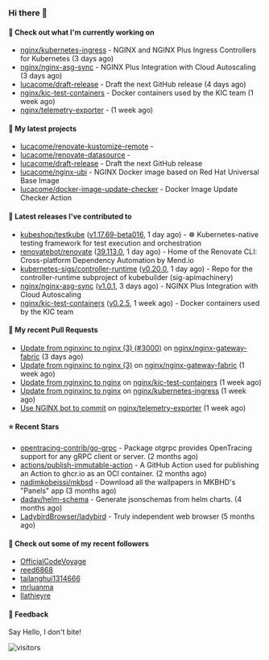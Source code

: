 ### Hi there 👋

#### 👷 Check out what I'm currently working on

- [nginx/kubernetes-ingress](https://github.com/nginx/kubernetes-ingress) - NGINX and  NGINX Plus Ingress Controllers for Kubernetes (3 days ago)
- [nginx/nginx-asg-sync](https://github.com/nginx/nginx-asg-sync) - NGINX Plus Integration with Cloud Autoscaling  (3 days ago)
- [lucacome/draft-release](https://github.com/lucacome/draft-release) - Draft the next GitHub release (4 days ago)
- [nginx/kic-test-containers](https://github.com/nginx/kic-test-containers) - Docker containers used by the KIC team (1 week ago)
- [nginx/telemetry-exporter](https://github.com/nginx/telemetry-exporter) -  (1 week ago)

#### 🌱 My latest projects

- [lucacome/renovate-kustomize-remote](https://github.com/lucacome/renovate-kustomize-remote) - 
- [lucacome/renovate-datasource](https://github.com/lucacome/renovate-datasource) - 
- [lucacome/draft-release](https://github.com/lucacome/draft-release) - Draft the next GitHub release
- [lucacome/nginx-ubi](https://github.com/lucacome/nginx-ubi) - NGINX Docker image based on Red Hat Universal Base Image
- [lucacome/docker-image-update-checker](https://github.com/lucacome/docker-image-update-checker) - Docker Image Update Checker Action

#### 🔭 Latest releases I've contributed to

- [kubeshop/testkube](https://github.com/kubeshop/testkube) ([v1.17.69-beta016](https://github.com/kubeshop/testkube/releases/tag/v1.17.69-beta016), 1 day ago) - ☸️ Kubernetes-native testing framework for test execution and orchestration
- [renovatebot/renovate](https://github.com/renovatebot/renovate) ([39.113.0](https://github.com/renovatebot/renovate/releases/tag/39.113.0), 1 day ago) - Home of the Renovate CLI: Cross-platform Dependency Automation by Mend.io
- [kubernetes-sigs/controller-runtime](https://github.com/kubernetes-sigs/controller-runtime) ([v0.20.0](https://github.com/kubernetes-sigs/controller-runtime/releases/tag/v0.20.0), 1 day ago) - Repo for the controller-runtime subproject of kubebuilder (sig-apimachinery)
- [nginx/nginx-asg-sync](https://github.com/nginx/nginx-asg-sync) ([v1.0.1](https://github.com/nginx/nginx-asg-sync/releases/tag/v1.0.1), 3 days ago) - NGINX Plus Integration with Cloud Autoscaling 
- [nginx/kic-test-containers](https://github.com/nginx/kic-test-containers) ([v0.2.5](https://github.com/nginx/kic-test-containers/releases/tag/v0.2.5), 1 week ago) - Docker containers used by the KIC team

#### 🔨 My recent Pull Requests

- [Update from nginxinc to nginx (3) (#3000)](https://github.com/nginx/nginx-gateway-fabric/pull/3012) on [nginx/nginx-gateway-fabric](https://github.com/nginx/nginx-gateway-fabric) (3 days ago)
- [Update from nginxinc to nginx (3)](https://github.com/nginx/nginx-gateway-fabric/pull/3000) on [nginx/nginx-gateway-fabric](https://github.com/nginx/nginx-gateway-fabric) (1 week ago)
- [Update from nginxinc to nginx](https://github.com/nginx/kic-test-containers/pull/132) on [nginx/kic-test-containers](https://github.com/nginx/kic-test-containers) (1 week ago)
- [Update from nginxinc to nginx](https://github.com/nginx/kubernetes-ingress/pull/7103) on [nginx/kubernetes-ingress](https://github.com/nginx/kubernetes-ingress) (1 week ago)
- [Use NGINX bot to commit](https://github.com/nginx/telemetry-exporter/pull/335) on [nginx/telemetry-exporter](https://github.com/nginx/telemetry-exporter) (1 week ago)

#### ⭐ Recent Stars

- [opentracing-contrib/go-grpc](https://github.com/opentracing-contrib/go-grpc) - Package otgrpc provides OpenTracing support for any gRPC client or server. (2 months ago)
- [actions/publish-immutable-action](https://github.com/actions/publish-immutable-action) - A GitHub Action used for publishing an Action to ghcr.io as an OCI container.  (2 months ago)
- [nadimkobeissi/mkbsd](https://github.com/nadimkobeissi/mkbsd) - Download all the wallpapers in MKBHD&#39;s &#34;Panels&#34; app (3 months ago)
- [dadav/helm-schema](https://github.com/dadav/helm-schema) - Generate jsonschemas from helm charts. (4 months ago)
- [LadybirdBrowser/ladybird](https://github.com/LadybirdBrowser/ladybird) - Truly independent web browser (5 months ago)

#### 👯 Check out some of my recent followers

- [OfficialCodeVoyage](https://github.com/OfficialCodeVoyage)
- [reed6868](https://github.com/reed6868)
- [tailanghui1314666](https://github.com/tailanghui1314666)
- [mrluanma](https://github.com/mrluanma)
- [llathieyre](https://github.com/llathieyre)

#### 💬 Feedback

Say Hello, I don't bite!

![visitors](https://visitor-badge.laobi.icu/badge?page_id=lucacome.visitor-badge)
#
